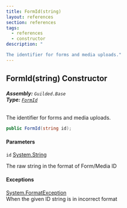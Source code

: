 ```yaml
---
title: FormId(string)
layout: references
section: references
tags:
  - references
  - constructor
description: "

The identifier for forms and media uploads."
---
```


## FormId(string) Constructor
###### **Assembly:** `Guilded.Base`<br/>**Type:** [`FormId`](FormId.md 'Guilded.Base.FormId')

The identifier for forms and media uploads.

```csharp
public FormId(string id);
```
#### Parameters

<a name='Guilded.Base.FormId.FormId(string).id'></a>

`id` [System.String](https://docs.microsoft.com/en-us/dotnet/api/System.String 'System.String')

The raw string in the format of Form/Media ID

#### Exceptions

[System.FormatException](https://docs.microsoft.com/en-us/dotnet/api/System.FormatException 'System.FormatException')  
When the given ID string is in incorrect format